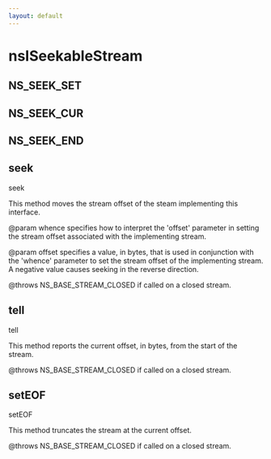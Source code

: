 ```yaml
---
layout: default
---
```


# nsISeekableStream #

## NS_SEEK_SET ##

## NS_SEEK_CUR ##

## NS_SEEK_END ##

## seek ##

 seek

 This method moves the stream offset of the steam implementing this
 interface.

  @param whence specifies how to interpret the 'offset' parameter in
                setting the stream offset associated with the implementing
                stream.
    
  @param offset specifies a value, in bytes, that is used in conjunction
                with the 'whence' parameter to set the stream offset of the 
                implementing stream.  A negative value causes seeking in 
                the reverse direction.

  @throws NS_BASE_STREAM_CLOSED if called on a closed stream.


## tell ##

 tell

 This method reports the current offset, in bytes, from the start of the 
 stream. 

  @throws NS_BASE_STREAM_CLOSED if called on a closed stream.


## setEOF ##

 setEOF

 This method truncates the stream at the current offset.

  @throws NS_BASE_STREAM_CLOSED if called on a closed stream.

